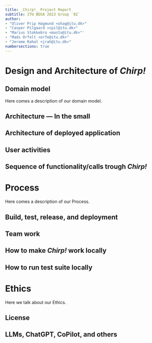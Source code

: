 ```yaml
---
title: _Chirp!_ Project Report
subtitle: ITU BDSA 2023 Group `02`
author:
- "Oliver Prip Hagmund <ohag@itu.dk>"
- "Casper Pilgaard <cpil@itu.dk>"
- "Marius Stokkebro <masto@itu.dk>"'
- "Mads Orfelt <orfe@itu.dk>"
- "Jerome Rahal <jrah@itu.dk>"
numbersections: true
---
```


# Design and Architecture of _Chirp!_

## Domain model

Here comes a description of our domain model.

## Architecture — In the small

## Architecture of deployed application

## User activities

## Sequence of functionality/calls trough _Chirp!_

# Process

Here comes a description of our Process. 

## Build, test, release, and deployment

## Team work

## How to make _Chirp!_ work locally

## How to run test suite locally

# Ethics

Here we talk about our Ethics. 

## License

## LLMs, ChatGPT, CoPilot, and others